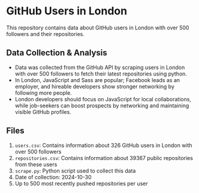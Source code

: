 # GitHub Users in London
This repository contains data about GitHub users in London with over 500 followers and their repositories.

## Data Collection & Analysis
<ul style="list-style-type: disc;">
    <li>Data was collected from the GitHub API by scraping users in London with over 500 followers to fetch their latest repositories using python.</li>
    <li>In London, JavaScript and Sass are popular; Facebook leads as an employer, and hireable developers show stronger networking by following more people.</li>
    <li>London developers should focus on JavaScript for local collaborations, while job-seekers can boost prospects by networking and maintaining visible GitHub profiles.</li>
</ul>


## Files
1. `users.csv`: Contains information about 326 GitHub users in London with over 500 followers
2. `repositories.csv`: Contains information about 39367 public repositories from these users
3. `scrape.py`: Python script used to collect this data
4. Date of collection: 2024-10-30
5. Up to 500 most recently pushed repositories per user
